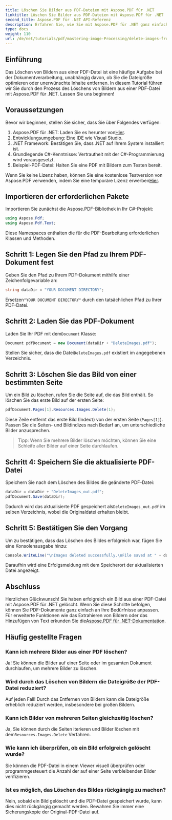 ```yaml
---
title: Löschen Sie Bilder aus PDF-Dateien mit Aspose.PDF für .NET
linktitle: Löschen Sie Bilder aus PDF-Dateien mit Aspose.PDF für .NET
second_title: Aspose.PDF für .NET API-Referenz
description: Erfahren Sie, wie Sie mit Aspose.PDF für .NET ganz einfach Bilder aus PDF-Dokumenten löschen. Dieses Schritt-für-Schritt-Tutorial führt Sie durch den Prozess des Ladens einer PDF-Datei und Entfernens von Bildern.
type: docs
weight: 110
url: /de/net/tutorials/pdf/mastering-image-Processing/delete-images-from-pdf-files/
---
```

## Einführung

Das Löschen von Bildern aus einer PDF-Datei ist eine häufige Aufgabe bei der Dokumentverarbeitung, unabhängig davon, ob Sie die Dateigröße optimieren oder unerwünschte Inhalte entfernen. In diesem Tutorial führen wir Sie durch den Prozess des Löschens von Bildern aus einer PDF-Datei mit Aspose.PDF für .NET. Lassen Sie uns beginnen!

## Voraussetzungen

Bevor wir beginnen, stellen Sie sicher, dass Sie über Folgendes verfügen:

1.  Aspose.PDF für .NET: Laden Sie es herunter von[Hier](https://releases.aspose.com/pdf/net/).
2. Entwicklungsumgebung: Eine IDE wie Visual Studio.
3. .NET Framework: Bestätigen Sie, dass .NET auf Ihrem System installiert ist.
4. Grundlegende C#-Kenntnisse: Vertrautheit mit der C#-Programmierung wird vorausgesetzt.
5. Beispiel-PDF-Datei: Halten Sie eine PDF mit Bildern zum Testen bereit.

 Wenn Sie keine Lizenz haben, können Sie eine kostenlose Testversion von Aspose.PDF verwenden, indem Sie eine temporäre Lizenz erwerben[Hier](https://purchase.aspose.com/temporary-license/).

## Importieren der erforderlichen Pakete

Importieren Sie zunächst die Aspose.PDF-Bibliothek in Ihr C#-Projekt:

```csharp
using Aspose.Pdf;
using Aspose.Pdf.Text;
```

Diese Namespaces enthalten die für die PDF-Bearbeitung erforderlichen Klassen und Methoden.

## Schritt 1: Legen Sie den Pfad zu Ihrem PDF-Dokument fest

Geben Sie den Pfad zu Ihrem PDF-Dokument mithilfe einer Zeichenfolgevariable an:

```csharp
string dataDir = "YOUR DOCUMENT DIRECTORY";
```

 Ersetzen`"YOUR DOCUMENT DIRECTORY"` durch den tatsächlichen Pfad zu Ihrer PDF-Datei.

## Schritt 2: Laden Sie das PDF-Dokument

 Laden Sie Ihr PDF mit dem`Document` Klasse:

```csharp
Document pdfDocument = new Document(dataDir + "DeleteImages.pdf");
```

 Stellen Sie sicher, dass die Datei`DeleteImages.pdf` existiert im angegebenen Verzeichnis.

## Schritt 3: Löschen Sie das Bild von einer bestimmten Seite

Um ein Bild zu löschen, rufen Sie die Seite auf, die das Bild enthält. So löschen Sie das erste Bild auf der ersten Seite:

```csharp
pdfDocument.Pages[1].Resources.Images.Delete(1);
```

 Diese Zeile entfernt das erste Bild (Index`1`) von der ersten Seite (`Pages[1]`). Passen Sie die Seiten- und Bildindizes nach Bedarf an, um unterschiedliche Bilder anzusprechen.

> Tipp: Wenn Sie mehrere Bilder löschen möchten, können Sie eine Schleife aller Bilder auf einer Seite durchlaufen.

## Schritt 4: Speichern Sie die aktualisierte PDF-Datei

Speichern Sie nach dem Löschen des Bildes die geänderte PDF-Datei:

```csharp
dataDir = dataDir + "DeleteImages_out.pdf";
pdfDocument.Save(dataDir);
```

 Dadurch wird das aktualisierte PDF gespeichert als`DeleteImages_out.pdf` im selben Verzeichnis, wobei die Originaldatei erhalten bleibt.

## Schritt 5: Bestätigen Sie den Vorgang

Um zu bestätigen, dass das Löschen des Bildes erfolgreich war, fügen Sie eine Konsolenausgabe hinzu:

```csharp
Console.WriteLine("\nImages deleted successfully.\nFile saved at " + dataDir);
```

Daraufhin wird eine Erfolgsmeldung mit dem Speicherort der aktualisierten Datei angezeigt.

## Abschluss

 Herzlichen Glückwunsch! Sie haben erfolgreich ein Bild aus einer PDF-Datei mit Aspose.PDF für .NET gelöscht. Wenn Sie diese Schritte befolgen, können Sie PDF-Dokumente ganz einfach an Ihre Bedürfnisse anpassen. Für erweiterte Funktionen wie das Extrahieren von Bildern oder das Hinzufügen von Text erkunden Sie die[Aspose.PDF für .NET-Dokumentation](https://reference.aspose.com/pdf/net/).

## Häufig gestellte Fragen

### Kann ich mehrere Bilder aus einer PDF löschen?
Ja! Sie können die Bilder auf einer Seite oder im gesamten Dokument durchlaufen, um mehrere Bilder zu löschen.

### Wird durch das Löschen von Bildern die Dateigröße der PDF-Datei reduziert?
Auf jeden Fall! Durch das Entfernen von Bildern kann die Dateigröße erheblich reduziert werden, insbesondere bei großen Bildern.

### Kann ich Bilder von mehreren Seiten gleichzeitig löschen?
 Ja, Sie können durch die Seiten iterieren und Bilder löschen mit dem`Resources.Images.Delete` Verfahren.

### Wie kann ich überprüfen, ob ein Bild erfolgreich gelöscht wurde?
Sie können die PDF-Datei in einem Viewer visuell überprüfen oder programmgesteuert die Anzahl der auf einer Seite verbleibenden Bilder verifizieren.

### Ist es möglich, das Löschen des Bildes rückgängig zu machen?
Nein, sobald ein Bild gelöscht und die PDF-Datei gespeichert wurde, kann dies nicht rückgängig gemacht werden. Bewahren Sie immer eine Sicherungskopie der Original-PDF-Datei auf.